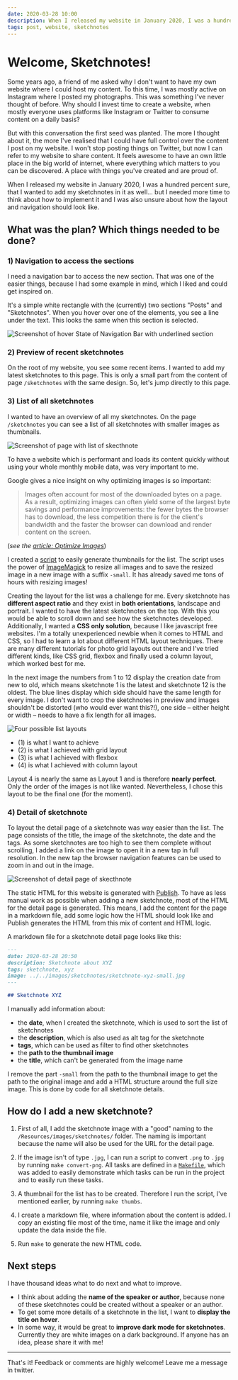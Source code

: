 ```yaml
---
date: 2020-03-28 10:00
description: When I released my website in January 2020, I was a hundred percent sure, that I wanted to add my sketchnotes in it as well... but I needed more time to think about how to implement it and I was also unsure about how the layout and navigation should look like.
tags: post, website, sketchnotes
---
```


# Welcome, Sketchnotes!

Some years ago, a friend of me asked why I don't want to have my own website where I could host my content. To this time, I was mostly active on Instagram where I posted my photographs. This was something I've never thought of before. Why should I invest time to create a website, when mostly everyone uses platforms like Instagram or Twitter to consume content on a daily basis?

But with this conversation the first seed was planted. The more I thought about it, the more I've realised that I could have full control over the content I post on my website. I won't stop posting things on Twitter, but now I can refer to my website to share content. It feels awesome to have an own little place in the big world of internet, where everything which matters to you can be discovered. A place with things you've created and are proud of.

When I released my website in January 2020, I was a hundred percent sure, that I wanted to add my sketchnotes in it as well... but I needed more time to think about how to implement it and I was also unsure about how the layout and navigation should look like.

## What was the plan? Which things needed to be done?

### 1) Navigation to access the sections

I need a navigation bar to access the new section. That was one of the easier things, because I had some example in mind, which I liked and could get inspired on.

It's a simple white rectangle with the (currently) two sections "Posts" and "Sketchnotes". When you hover over one of the elements, you see a line under the text. This looks the same when this section is selected.

<img src="../../images/welcome-sketchnotes/navigation-bar-hover.jpg" alt="Screenshot of hover State of Navigation Bar with underlined section" />

### 2) Preview of recent sketchnotes

On the root of my website, you see some recent items. I wanted to add my latest sketchnotes to this page. This is only a small part from the content of page `/sketchnotes` with the same design. So, let's jump directly to this page.

### 3) List of all sketchnotes

I wanted to have an overview of all my sketchnotes. On the page `/sketchnotes` you can see a list of all sketchnotes with smaller images as thumbnails.

<img src="../../images/welcome-sketchnotes/sketchnote-list.jpg" alt="Screenshot of page with list of skecthnote" />

To have a website which is performant and loads its content quickly without using your whole monthly mobile data, was very important to me.

Google gives a nice insight on why optimizing images is so important:

> Images often account for most of the downloaded bytes on a page. As a result, optimizing images can often yield some of the largest byte savings and performance improvements: the fewer bytes the browser has to download, the less competition there is for the client's bandwidth and the faster the browser can download and render content on the screen.

(_see the [article: Optimize Images](https://developers.google.com/speed/docs/insights/OptimizeImages)_)

I created a [script](https://github.com/fbernutz/die-himmelstraeumerin-blog/blob/master/create-thumbnails.sh) to easily generate thumbnails for the list. The script uses the power of [ImageMagick](https://imagemagick.org/index.php) to resize all images and to save the resized image in a new image with a suffix `-small`. It has already saved me tons of hours with resizing images!

Creating the layout for the list was a challenge for me. Every sketchnote has **different aspect ratio** and they exist in **both orientations**, landscape and portrait. I wanted to have the latest sketchnotes on the top. With this you would be able to scroll down and see how the sketchnotes developed. Additionally, I wanted a **CSS only solution**, because I like javascript free websites. I'm a totally unexperienced newbie when it comes to HTML and CSS, so I had to learn a lot about different HTML layout techniques. There are many different tutorials for photo grid layouts out there and I've tried different kinds, like CSS grid, flexbox and finally used a column layout, which worked best for me.

In the next image the numbers from 1 to 12 display the creation date from new to old, which means sketchnote 1 is the latest and sketchnote 12 is the oldest. The blue lines display which side should have the same length for every image. I don't want to crop the sketchnotes in preview and images shouldn't be distorted (who would ever want this?!), one side – either height or width – needs to have a fix length for all images.

<img src="../../images/welcome-sketchnotes/html-layout.jpg" alt="Four possible list layouts" />

- (1) is what I want to achieve
- (2) is what I achieved with grid layout
- (3) is what I achieved with flexbox
- (4) is what I achieved with column layout

Layout 4 is nearly the same as Layout 1 and is therefore **nearly perfect**. Only the order of the images is not like wanted. Nevertheless, I chose this layout to be the final one (for the moment).

### 4) Detail of sketchnote

To layout the detail page of a sketchnote was way easier than the list. The page consists of the title, the image of the sketchnote, the date and the tags. As some sketchnotes are too high to see them complete without scrolling, I added a link on the image to open it in a new tap in full resolution. In the new tap the browser navigation features can be used to zoom in and out in the image.

<img src="../../images/welcome-sketchnotes/sketchnote-detail.jpg" alt="Screenshot of detail page of skecthnote" />

The static HTML for this website is generated with [Publish](https://github.com/JohnSundell/Publish). To have as less manual work as possible when adding a new sketchnote, most of the HTML for the detail page is generated. This means, I add the content for the page in a markdown file, add some logic how the HTML should look like and Publish generates the HTML from this mix of content and HTML logic.

A markdown file for a sketchnote detail page looks like this:

```markdown
---
date: 2020-03-28 20:50
description: Sketchnote about XYZ
tags: sketchnote, xyz
image: ../../images/sketchnotes/sketchnote-xyz-small.jpg
---

## Sketchnote XYZ
```

I manually add information about:

- the **date**, when I created the sketchnote, which is used to sort the list of sketchnotes
- the **description**, which is also used as alt tag for the sketchnote
- **tags**, which can be used as filter to find other sketchnotes
- the **path to the thumbnail image**
- the **title**, which can't be generated from the image name

I remove the part `-small` from the path to the thumbnail image to get the path to the original image and add a HTML structure around the full size image. This is done by code for all sketchnote details.

## How do I add a new sketchnote?

1. First of all, I add the sketchnote image with a "good" naming to the `/Resources/images/sketchnotes/` folder. The naming is important because the name will also be used for the URL for the detail page.

2. If the image isn't of type `.jpg`, I can run a script to convert `.png` to `.jpg` by running `make convert-png`. All tasks are defined in a [`Makefile`](https://github.com/fbernutz/die-himmelstraeumerin-blog/blob/master/Makefile), which was added to easily demonstrate which tasks can be run in the project and to easily run these tasks.

3. A thumbnail for the list has to be created. Therefore I run the script, I've mentioned earlier, by running `make thumbs`.

4. I create a markdown file, where information about the content is added. I copy an existing file most of the time, name it like the image and only update the data inside the file.

5. Run `make` to generate the new HTML code.

## Next steps

I have thousand ideas what to do next and what to improve.

- I think about adding the **name of the speaker or author**, because none of these sketchnotes could be created without a speaker or an author.
- To get some more details of a sketchnote in the list, I want to **display the title on hover**.
- In some way, it would be great to **improve dark mode for sketchnotes**. Currently they are white images on a dark background. If anyone has an idea, please share it with me!

---

That's it! Feedback or comments are highly welcome! Leave me a message in twitter.
